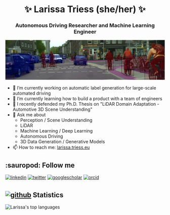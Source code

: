 <h1 align="center">✨    Larissa Triess (she/her)    ✨</h1>
<h3 align="center">Autonomous Driving Researcher and Machine Learning Engineer</h3>

<p align="center"><img src=cityscapes.jpeg /></a></p>

- 🔭 I’m currently working on automatic label generation for large-scale automated driving
- 🌱 I’m currently learning how to build a product with a team of engineers
- :dizzy: I recently defended my Ph.D. Thesis on "LiDAR Domain Adaptation - Automotive 3D Scene Understanding"
- 💬 Ask me about
  - Perception / Scene Understanding
  - LiDAR
  - Machine Learning / Deep Learning
  - Autonomous Driving
  - 3D Data Generation / Generative Models
- 📫 How to reach me: [larissa.triess.eu](https://larissa.triess.eu)
  
<h2 align="left">:sauropod: Follow me</h2>
<p align="left">
<a href="https://linkedin.com/in/ltriess" target="_blank">
<img src=https://img.shields.io/badge/LinkedIn-0077B5?style=for-the-badge&logo=linkedin&logoColor=white alt=linkedin style="margin-bottom: 5px;" /></a>
<a href="https://twitter.com/larissa_triess" target="_blank">
<img src=https://img.shields.io/badge/Twitter-1DA1F2?style=for-the-badge&logo=twitter&logoColor=white alt=twitter style="margin-bottom: 5ox;" /></a>
<a href="https://scholar.google.com/citations?user=cBH8pFUAAAAJ" target="_blank">
<img src=https://img.shields.io/badge/Google%20Scholar-4285F4?style=for-the-badge&logo=google-scholar&logoColor=white alt=googlescholar style="margin-bottom: 5px;" /></a>
<a href="https://orcid.org/0000-0003-0037-8460" target="_blank">
<img src=https://img.shields.io/badge/orcid-A6CE39?style=for-the-badge&logo=orcid&logoColor=white alt=orcid style="margin-bottom: 5px;" /></a>
</p>

<h2 align="left">
<a href="https://github.com/ltriess" target="_blank">
<img src=https://img.shields.io/badge/GitHub-100000?style=for-the-badge&logo=github&logoColor=white alt=github /></a>
Statistics
</h2>

![Larissa's top languages](https://github-readme-stats.vercel.app/api/top-langs/?username=ltriess&exclude_repo=ltriess.github.io&hide=jupyter%20notebook&langs_count=10&theme=dracula&layout=compact)

